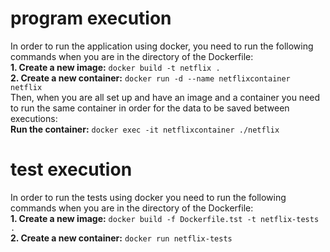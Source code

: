 # program execution
In order to run the application using docker, you need to run the following commands when you are in the directory of the Dockerfile:  
**1. Create a new image:** `docker build -t netflix .`  
**2. Create a new container:** `docker run -d --name netflixcontainer netflix`  
Then, when you are all set up and have an image and a container you need to run the same container in order for the data to be saved between executions:  
**Run the container:** `docker exec -it netflixcontainer ./netflix`  
  
# test execution
In order to run the tests using docker you need to run the following commands when you are in the directory of the Dockerfile:  
**1. Create a new image:** `docker build -f Dockerfile.tst -t netflix-tests .`  
**2. Create a new container:** `docker run netflix-tests`  
